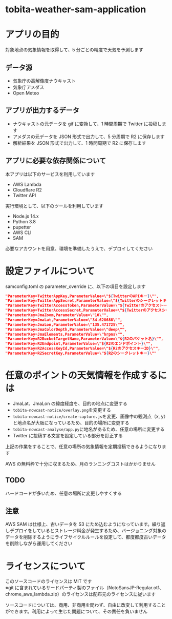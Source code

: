 # tobita-weather-sam-application

# アプリの目的

対象地点の気象情報を取得して、5 分ごとの精度で天気を予測します

## データ源

- 気象庁の高解像度ナウキャスト
- 気象庁アメダス
- Open Meteo

## アプリが出力するデータ

- ナウキャストの元データを gif に変換して、1 時間周期で Twitter に投稿します
- アメダスの元データを JSON 形式で出力して、5 分周期で R2 に保存します
- 解析結果を JSON 形式で出力して、1 時間周期で R2 に保存します

## アプリに必要な依存関係について

本アプリは以下のサービスを利用しています

- AWS Lambda
- Cloudflare R2
- Twitter API

実行環境として、以下のツールを利用しています

- Node.js 14.x
- Python 3.8
- pupetter
- AWS CLI
- SAM

必要なアカウントを用意、環境を準備したうえで、デプロイしてください

# 設定ファイルについて

samconfig.toml の parameter_override に、以下の項目を設定します

```json
"ParameterKey=TwitterAppKey,ParameterValue=\"${TwitterのAPIキー}\"",
"ParameterKey=TwitterAppSecret,ParameterValue=\"${Twitterのシークレットキー}\"",
"ParameterKey=TwitterAccessToken,ParameterValue=\"${Twitterのアクセストークン}\"",
"ParameterKey=TwitterAccessSecret,ParameterValue=\"${Twitterのアクセスシークレット}\"",
"ParameterKey=JmaZoom,ParameterValue=\"10\"",
"ParameterKey=JmaLat,ParameterValue=\"34.628688\"",
"ParameterKey=JmaLon,ParameterValue=\"135.471725\"",
"ParameterKey=JmaColorDepth,ParameterValue=\"deep\"",
"ParameterKey=JmaElements,ParameterValue=\"hrpns\"",
"ParameterKey=R2BucketTargetName,ParameterValue=\"${R2のバケット名}\"",
"ParameterKey=R2Endpoint,ParameterValue=\"${R2のエンドポイント}\"",
"ParameterKey=R2AccessKeyId,ParameterValue=\"${R2のアクセスキーID}\"",
"ParameterKey=R2SecretKey,ParameterValue=\"${R2のシークレットキー}\""
```

# 任意のポイントの天気情報を作成するには

- JmaLat、JmaLon の緯度経度を、目的の地点に変更する
- `tobita-nowcast-notice/overlay.png`を変更する
- `tobita-nowcast-notice/create-capture.js`を変更、画像中の観測点（x, y）と地点名が大阪になっているため、目的の場所に変更する
- `tobita-nowcast-analyse/app.py`に地名があるため、任意の場所に変更する
- Twitter に投稿する文言を設定している部分を訂正する

上記の作業をすることで、任意の場所の気象情報を定期投稿できるようになります

AWS の無料枠で十分に収まるため、月のランニングコストはかかりません

## TODO

ハードコードが多いため、任意の場所に変更しやすくする

## 注意

AWS SAM は仕様上、古いデータを S3 にため込むようになっています。繰り返しデプロイをしているとストレージ料金が発生するため、バージョニング対象のデータを削除するようにライフサイクルルールを設定して、都度都度古いデータを削除しながら運用してください

# ライセンスについて

このソースコードのライセンスは MIT です  
※git に含まれているサードパーティ製のファイル（NotoSansJP-Regular.otf、chrome_aws_lambda.zip）のライセンスは配布元のライセンスに従います

ソースコードについては、商用、非商用を問わず、自由に改変して利用することができます。利用によって生じた問題について、その責任を負いません
